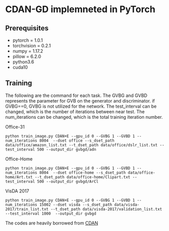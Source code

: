 # CDAN-GD implemneted in PyTorch

## Prerequisites
- pytorch = 1.0.1 
- torchvision = 0.2.1
- numpy = 1.17.2
- pillow = 6.2.0
- python3.6
- cuda10

## Training
The following are the command for each task. The GVBG and GVBD represents the parameter for GVB on the generator and discriminator. if GVBG==0, GVBG is not utilized for the network. The test_interval can be changed, which is the number of iterations between near test. The num_iterations can be changed, which is the total training iteration number.

Office-31
```
python train_image.py CDAN+E --gpu_id 0 --GVBG 1 --GVBD 1 --num_iterations 8004  --dset office --s_dset_path data/office/amazon_list.txt --t_dset_path data/office/dslr_list.txt --test_interval 500 --output_dir gvbgd/adn
```

Office-Home
```
python train_image.py CDAN+E --gpu_id 0 --GVBG 1 --GVBD 1 --num_iterations 8004  --dset office-home --s_dset_path data/office-home/Art.txt --t_dset_path data/office-home/Clipart.txt --test_interval 500 --output_dir gvbgd/ArCl
```

VisDA 2017
```
python train_image.py CDAN+E --gpu_id 0 --GVBG 1 --GVBD 1 --num_iterations 15002 --dset visda --s_dset_path data/visda-2017/train_list.txt --t_dset_path data/visda-2017/validation_list.txt --test_interval 1000  --output_dir gvbgd
```

The codes are heavily borrowed from [CDAN](https://github.com/thuml/CDAN)

